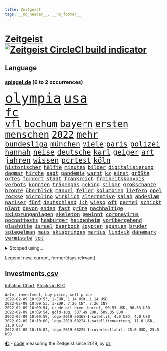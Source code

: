 ```yaml
---
title: Zeitgeist
tags: __no_header__, __no_footer__
---
```


# [Zeitgeist](https://oliz.io/zeitgeist/) [![Zeitgeist CircleCI build indicator](https://circleci.com/gh/ooz/zeitgeist.svg?style=shield)](https://circleci.com/gh/ooz/zeitgeist)

## Language

<h3><a href="https://www.spiegel.de" target="_blank">spiegel.de</a> (6 to 2 occurrences)</h3>
<p style="font-family:monospace">
<span style="font-size:32pt"><a href="news_links.html#olympia" class="current">olympia</a></span>
<span style="font-size:32pt"><a href="news_links.html#usa" class="current">usa</a></span>
<br>
<span style="font-size:27pt"><a href="news_links.html#fc" class="current">fc</a></span>
<br>
<span style="font-size:22pt"><a href="news_links.html#vfl" class="current">vfl</a></span>
<span style="font-size:22pt"><a href="news_links.html#bochum" class="current">bochum</a></span>
<span style="font-size:22pt"><a href="news_links.html#bayern" class="current">bayern</a></span>
<span style="font-size:22pt"><a href="news_links.html#ersten" class="current">ersten</a></span>
<span style="font-size:22pt"><a href="news_links.html#menschen" class="current">menschen</a></span>
<span style="font-size:22pt"><a href="news_links.html#2022" class="current">2022</a></span>
<span style="font-size:22pt"><a href="news_links.html#mehr" class="current">mehr</a></span>
<br>
<span style="font-size:17pt"><a href="news_links.html#bundesliga" class="current">bundesliga</a></span>
<span style="font-size:17pt"><a href="news_links.html#münchen" class="current">münchen</a></span>
<span style="font-size:17pt"><a href="news_links.html#viele" class="current">viele</a></span>
<span style="font-size:17pt"><a href="news_links.html#paris" class="current">paris</a></span>
<span style="font-size:17pt"><a href="news_links.html#polizei" class="current">polizei</a></span>
<span style="font-size:17pt"><a href="news_links.html#hannah" class="current">hannah</a></span>
<span style="font-size:17pt"><a href="news_links.html#neise" class="new">neise</a></span>
<span style="font-size:17pt"><a href="news_links.html#deutsche" class="current">deutsche</a></span>
<span style="font-size:17pt"><a href="news_links.html#karl" class="current">karl</a></span>
<span style="font-size:17pt"><a href="news_links.html#geiger" class="current">geiger</a></span>
<span style="font-size:17pt"><a href="news_links.html#art" class="current">art</a></span>
<span style="font-size:17pt"><a href="news_links.html#jahren" class="current">jahren</a></span>
<span style="font-size:17pt"><a href="news_links.html#wissen" class="current">wissen</a></span>
<span style="font-size:17pt"><a href="news_links.html#pcrtest" class="current">pcrtest</a></span>
<span style="font-size:17pt"><a href="news_links.html#köln" class="current">köln</a></span>
<br>
<span style="font-size:12pt"><a href="news_links.html#historischer" class="current">historischer</a></span>
<span style="font-size:12pt"><a href="news_links.html#hälfte" class="current">hälfte</a></span>
<span style="font-size:12pt"><a href="news_links.html#minuten" class="current">minuten</a></span>
<span style="font-size:12pt"><a href="news_links.html#bilder" class="current">bilder</a></span>
<span style="font-size:12pt"><a href="news_links.html#digitalisierung" class="current">digitalisierung</a></span>
<span style="font-size:12pt"><a href="news_links.html#dagmar" class="new">dagmar</a></span>
<span style="font-size:12pt"><a href="news_links.html#hirche" class="new">hirche</a></span>
<span style="font-size:12pt"><a href="news_links.html#sagt" class="current">sagt</a></span>
<span style="font-size:12pt"><a href="news_links.html#pandemie" class="current">pandemie</a></span>
<span style="font-size:12pt"><a href="news_links.html#warnt" class="current">warnt</a></span>
<span style="font-size:12pt"><a href="news_links.html#kz" class="current">kz</a></span>
<span style="font-size:12pt"><a href="news_links.html#einst" class="current">einst</a></span>
<span style="font-size:12pt"><a href="news_links.html#größte" class="current">größte</a></span>
<span style="font-size:12pt"><a href="news_links.html#ortes" class="new">ortes</a></span>
<span style="font-size:12pt"><a href="news_links.html#fordert" class="current">fordert</a></span>
<span style="font-size:12pt"><a href="news_links.html#stadt" class="current">stadt</a></span>
<span style="font-size:12pt"><a href="news_links.html#frankreich" class="current">frankreich</a></span>
<span style="font-size:12pt"><a href="news_links.html#freiheitskonvois" class="new">freiheitskonvois</a></span>
<span style="font-size:12pt"><a href="news_links.html#verbots" class="current">verbots</a></span>
<span style="font-size:12pt"><a href="news_links.html#konnten" class="current">konnten</a></span>
<span style="font-size:12pt"><a href="news_links.html#tränengas" class="current">tränengas</a></span>
<span style="font-size:12pt"><a href="news_links.html#peking" class="current">peking</a></span>
<span style="font-size:12pt"><a href="news_links.html#silber" class="new">silber</a></span>
<span style="font-size:12pt"><a href="news_links.html#großschanze" class="new">großschanze</a></span>
<span style="font-size:12pt"><a href="news_links.html#bronze" class="current">bronze</a></span>
<span style="font-size:12pt"><a href="news_links.html#überblick" class="current">überblick</a></span>
<span style="font-size:12pt"><a href="news_links.html#manuel" class="current">manuel</a></span>
<span style="font-size:12pt"><a href="news_links.html#feller" class="new">feller</a></span>
<span style="font-size:12pt"><a href="news_links.html#kolumbien" class="current">kolumbien</a></span>
<span style="font-size:12pt"><a href="news_links.html#liefern" class="current">liefern</a></span>
<span style="font-size:12pt"><a href="news_links.html#opel" class="current">opel</a></span>
<span style="font-size:12pt"><a href="news_links.html#rockse" class="new">rockse</a></span>
<span style="font-size:12pt"><a href="news_links.html#microlino" class="new">microlino</a></span>
<span style="font-size:12pt"><a href="news_links.html#wirklich" class="current">wirklich</a></span>
<span style="font-size:12pt"><a href="news_links.html#alternative" class="current">alternative</a></span>
<span style="font-size:12pt"><a href="news_links.html#salah" class="current">salah</a></span>
<span style="font-size:12pt"><a href="news_links.html#abdeslam" class="new">abdeslam</a></span>
<span style="font-size:12pt"><a href="news_links.html#pariser" class="current">pariser</a></span>
<span style="font-size:12pt"><a href="news_links.html#fünf" class="current">fünf</a></span>
<span style="font-size:12pt"><a href="news_links.html#deutschland" class="current">deutschland</a></span>
<span style="font-size:12pt"><a href="news_links.html#ich" class="current">ich</a></span>
<span style="font-size:12pt"><a href="news_links.html#wieso" class="current">wieso</a></span>
<span style="font-size:12pt"><a href="news_links.html#oft" class="current">oft</a></span>
<span style="font-size:12pt"><a href="news_links.html#partei" class="current">partei</a></span>
<span style="font-size:12pt"><a href="news_links.html#schickt" class="current">schickt</a></span>
<span style="font-size:12pt"><a href="news_links.html#plant" class="current">plant</a></span>
<span style="font-size:12pt"><a href="news_links.html#davon" class="current">davon</a></span>
<span style="font-size:12pt"><a href="news_links.html#enden" class="current">enden</a></span>
<span style="font-size:12pt"><a href="news_links.html#fast" class="current">fast</a></span>
<span style="font-size:12pt"><a href="news_links.html#grüne" class="current">grüne</a></span>
<span style="font-size:12pt"><a href="news_links.html#nachhaltige" class="current">nachhaltige</a></span>
<span style="font-size:12pt"><a href="news_links.html#skisprunganlagen" class="new">skisprunganlagen</a></span>
<span style="font-size:12pt"><a href="news_links.html#skeleton" class="current">skeleton</a></span>
<span style="font-size:12pt"><a href="news_links.html#gewinnt" class="current">gewinnt</a></span>
<span style="font-size:12pt"><a href="news_links.html#coronavirus" class="current">coronavirus</a></span>
<span style="font-size:12pt"><a href="news_links.html#pocnattests" class="new">pocnattests</a></span>
<span style="font-size:12pt"><a href="news_links.html#hamburger" class="current">hamburger</a></span>
<span style="font-size:12pt"><a href="news_links.html#heidenheim" class="new">heidenheim</a></span>
<span style="font-size:12pt"><a href="news_links.html#vorübergehend" class="current">vorübergehend</a></span>
<span style="font-size:12pt"><a href="news_links.html#glashütte" class="new">glashütte</a></span>
<span style="font-size:12pt"><a href="news_links.html#israel" class="current">israel</a></span>
<span style="font-size:12pt"><a href="news_links.html#baerbock" class="current">baerbock</a></span>
<span style="font-size:12pt"><a href="news_links.html#ägypten" class="current">ägypten</a></span>
<span style="font-size:12pt"><a href="news_links.html#spanien" class="current">spanien</a></span>
<span style="font-size:12pt"><a href="news_links.html#bruder" class="current">bruder</a></span>
<span style="font-size:12pt"><a href="news_links.html#spiegelman" class="new">spiegelman</a></span>
<span style="font-size:12pt"><a href="news_links.html#maus" class="new">maus</a></span>
<span style="font-size:12pt"><a href="news_links.html#skispringen" class="current">skispringen</a></span>
<span style="font-size:12pt"><a href="news_links.html#marius" class="current">marius</a></span>
<span style="font-size:12pt"><a href="news_links.html#lindvik" class="new">lindvik</a></span>
<span style="font-size:12pt"><a href="news_links.html#dänemark" class="current">dänemark</a></span>
<span style="font-size:12pt"><a href="news_links.html#vermisste" class="current">vermisste</a></span>
<span style="font-size:12pt"><a href="news_links.html#tot" class="current">tot</a></span>
</p>
<details>
<summary>Stopped using...</summary>
<p class="former" style="font-size:12pt">
franziska(479) wütet(479) empfehlungen(478) hervor(478) september(478) verbindungen(478) bars(477) coronaimpfstoff(477) gestohlen(477) hinaus(477) lustig(477) machtkampf(477) magdeburg(477) private(477) summe(477) verstößen(477) williams(477) wirecard(477) bewaffnete(476) bundeswehr(476) coronawelle(476) erteilt(476) libanon(476) material(476) mächtige(476) scheinen(476) schrieb(476) 2016(475) beschreibt(475) eustaaten(475) evakuiert(475) fort(475) gefährden(475) hubschrauber(475) identifiziert(475) innenminister(475) lautet(475) locker(475) namens(475) passagiere(475) passanten(475) rassistisch(475) schwarze(475) sicherheitskräfte(475) strand(475) dinge(474) million(474) nahverkehr(474) pakistan(474) schatten(474) sechsten(474) telekom(474) bar(473) becker(473) bundespolizei(473) diskussion(473) entdeckte(473) lebenslanger(473) leere(473) main(473) wales(473) ärzten(473) österreichische(473) abenteuer(472) emma(472) gesundheitlichen(472) kritiker(472) privaten(472) recherchen(472) reiche(472) schlimmer(472) seltenen(472) terroristen(472) umwelt(472) antarktis(471) b(471) badenwürttembergs(471) bedarf(471) besitzer(471) einzelne(471) gutes(471) höheren(471) liege(471) paare(471) rutschen(471) usschauspieler(471) versteckt(471) bestimmt(470) bmw(470) bremer(470) elektroauto(470) froh(470) medizin(470) mordfall(470) stefan(470) streiks(470) zahlt(470) anscheinend(469) bildungsministerin(469) branchen(469) dominiert(469) kieler(469) reformen(469) rettungskräfte(469) riss(469) saarland(469) teheran(469) umweltministerin(469) beschluss(468) dach(468) ehre(468) erscheinen(468) erschweren(468) greta(468) herzogin(468) kolumne(468) mangelt(468) nicola(468) optimistisch(468) schaltet(468) thunberg(468) belasten(467) beweisen(467) flüchtlingen(467) gewinner(467) kryptowährung(467) negativ(467) spdpolitikerin(467) verdächtigt(467) benzin(466) beteiligten(466) format(466) kanzleramt(466) konflikte(466) messer(466) quote(466) unterschiedlich(466) wähler(466) amerika(465) anschläge(465) bull(465) dramatische(465) moderator(465) niederlagen(465) red(465) spekuliert(465) zwillinge(465) angesteckt(464) behandeln(464) bgh(464) csuchef(464) endgültig(464) hotels(464) r(464) rand(464) schlimmste(464) verbreitung(464) beginnen(463) debatten(463) distanziert(463) durften(463) ehepaar(463) klimaschützer(463) forderte(462) hände(462) privat(462) aufnahme(461) dänischen(461) gemein(461) halb(461) kehrte(461) kindesmissbrauch(461) standen(461) umsatz(461) aufbauen(460) drastische(460) etliche(460) freude(459) größeren(459) qualifikation(459) yorks(459) zerstören(459) angeklagten(458) begriff(458) reagierten(458) taiwan(458) volle(458) garten(457) ministerpräsidentin(457) perfekte(457) überleben(457) coronaschutz(456) ehe(456) einsetzen(456) gesamten(456) verfehlt(456) bundesgerichtshof(455) eklat(455) kinos(455) leichtathletik(455) tiefen(455) zahlte(455) überschwemmungen(455) eingreifen(454) genehmigung(454) rechtzeitig(454) aufstellen(453) gedanken(452) golden(452) kate(452) konsum(452) letztes(452) tennisprofi(452) 28(451) beschlagnahmt(451) erschienen(451) fernsehen(451) registrieren(451) erdbeben(450) monats(450) rose(450) milliardenhöhe(449) mancher(448) präsenzunterricht(448) rasen(448) wrack(448) general(447) kokain(447) parallelen(447) pfund(447) kontaktbeschränkungen(446) nachts(446) fehlten(445) bundeswehrsoldaten(444) wirksamkeit(444) konferenz(442) minderjährigen(442) empfehlung(441) fußballem(441) terrorismus(441) schützt(440) vermeintlich(440) vertagt(440) überfahren(439) geborgen(437) läden(437) rutschte(437) dramatischen(436) kapitel(435) kongress(435) pilot(435) afghanische(434) erforscht(434) erhöhung(433) lebensgefährlich(431) schmerz(431) versorgung(431) schritten(427) normalerweise(426) athletinnen(425) gesundheitliche(425) günther(425) tuchel(425) karlsruhe(423) anderswo(422) held(422) existenz(421) kenia(421) missbrauchskomplex(421) eingeräumt(420) ferien(419) service(419) tragischen(419) drohne(417) gebieten(416) sicherheitsvorkehrungen(416) farbe(415) härtere(415) impfzentrum(414) renommierten(412) übergriffen(412) gala(409) lieferengpässe(409) mängel(406) fotografieren(405) helmut(405) ärgern(405) solches(401) gelangt(399) abhilfe(398) interviews(398) sachen(397) befunden(395) 150000(393) behindert(393) ehrt(393) seniorin(386) einsatzkräften(381) mangelnde(379) trocken(378) schwangerschaftsabbrüche(374) stationiert(374) technische(366) cent(364) luxemburg(359) ostdeutsche(356) extremwetter(350) stromnetz(346) taucher(346) zusammenbruch(338) benannt(337) beunruhigt(336) neuanfang(332) unverständnis(322) freizugeben(316) krimi(316) kündigungen(314) stadien(314) einstecken(312) elfjährigen(311) rum(311) ärmsten(309) immunisiert(308) angefeindet(305) gregor(305) beerben(301) dementieren(301) besetzen(295) übrig(292) zypern(291) entmachtete(285) scharfen(284) wüste(282) werte(280) sat1(278) fasst(275) willkommen(272) zufriedener(270) todesfall(264) millionensumme(261) lobbyisten(258) beispiellose(256) vorreiter(248) 25jährige(247) rebellen(247) zurückzukehren(246) birgt(245) fußballklub(241) 38(240) gezählt(240) meilenstein(240) vorgang(239) eingeholt(237) ängste(236) autofahrern(235) eingestürzt(235) fossile(234) ständigen(233) ungeimpft(232) gesprungen(231) müll(230) impfquote(229) banden(227) todesdrohungen(227) fehle(226) bitteren(225) fünfjähriger(224) hit(224) knochen(224) spitzen(224) sechzigerjahre(221) deltavariante(220) hakt(220) welterfolg(220) vodafone(217) ifoumfrage(216) stundenlang(216) biss(215) regenfälle(214) jemals(213) rechtswidrig(213) asylanträge(212) differenzen(212) truppe(212) beteuert(211) brannte(210) terroranschlag(210) ausschnitte(208) lloyd(208) strikt(208) hollywoodstar(207) journal(205) aufgeflogen(203) seenot(203) 160(202) europol(202) britisches(200) sprunghaft(199) furcht(198) aufbau(197) fazit(197) eröffnen(195) legten(195) glückliche(194) leroy(194) sané(194) venedig(193) stilkritik(192) wehen(192) roter(191) sperrung(191) 2007(189) spende(188) vollständige(188) werkstatt(187) lukaku(186) romelu(186) bedankt(185) präsentierte(185) andorra(183) nähert(183) leser(182) aushalten(181) geklettert(181) wanderer(181) aufruhr(180) crown(180) flutkatastrophe(180) lieferengpässen(180) ermordung(179) flut(178) funktionär(178) nbastar(178) buchen(177) polnischen(177) zehnte(177) 14jähriger(174) berufe(174) hochwasser(174) debattieren(173) kohl(173) konzerns(173) 210(172) angegangen(172) weidmann(172) henry(169) härteres(168) supermärkte(168) pferde(167) mainzer(166) marsalek(166) rückkehrer(166) strafmaß(166) dämpfen(165) ministerpräsidentenkonferenz(164) magischen(163) pandazwillinge(163) sechste(163) cduchefs(162) entthront(162) erkunden(162) jahrzehnt(162) schwach(162) analysten(161) binden(161) 1999(160) atomwaffen(160) impfstatus(160) nachträglich(160) nazizeit(160) zeichnen(160) zivile(159) fünfkampf(158) nbaprofi(158) schleu(158) 'ndrangheta(157) gültig(157) wiedereröffnet(157) bedrohen(156) achtzigerjahren(155) drauf(155) gegensteuern(155) unglücks(155) verkehrsministerium(155) gedränge(154) rast(154) 400000(153) abflug(153) befürchtete(153) asteroid(152) häfen(152) überschreiten(152) uniform(151) zwielicht(151) aufkommen(150) löscht(150) roland(149) tankstellen(149) 05(148) ankommen(148) demonstrierende(148) büchern(147) gebrannt(147) grünenfraktionschefin(147) krankenwagen(144) inneren(143) mobbing(143) neuesten(142) prallte(142) verletzten(142) rolling(140) stones(140) trauerbegleiterin(140) erbeuteten(139) gadgets(139) harris(139) kamala(139) seelische(139) spektakulärer(139) lutz(137) verordnung(137) besessen(136) reisten(136) staatsanwalt(136) bedanken(135) linkenpolitikerin(135) music(135) positionieren(135) verschwörungstheoretiker(135) fühlten(134) teamkollege(134) kalten(133) regale(133) teilzunehmen(133) wachsende(133) starstürmer(132) usstadt(132) vizepräsident(132) weihnachtsgeschäft(132) wright(131) anschlags(130) ausgeschöpft(130) vorgeladen(130) operationen(129) sportstars(129) abnehmen(128) covidpatienten(128) manuela(128) basis(127) charly(127) beeinträchtigen(126) boss(126) diplomatischen(126) gysi(126) statistische(126) boosterimpfungen(125) holmes(125) mittelfristig(125) satt(125) authentisch(124) breuer(124) geständnis(124) lka(124) nackt(124) unterziehen(124) virginia(124) absicht(123) arktis(123) freiem(122) kapazitäten(122) gangster(121) ausgetauscht(120) floyd(120) schwedens(120) bedrängnis(119) bildungssystem(119) hübner(119) kommissionschefin(119) filtern(118) gestiegener(118) langsamer(118) bekräftigt(117) brooklyn(117) direktor(117) durchgreifen(117) millionencoup(117) rechtsradikale(117) schwesig(117) überreicht(116) grafiken(114) millionenhöhe(114) prosieben(114) ableger(113) drohnenangriff(113) euländern(113) reh(113) evergrande(112) feministin(112) aussichten(110) nrwregierungschef(110) 16jähriger(109) 53jährigen(109) außergewöhnlichen(109) beratungen(109) erdgas(108) lava(108) verirrt(108) ausbauen(107) mailänder(107) pence(106) türsteher(106) korruptionsverdacht(105) deutschlandweit(104) klischees(104) mützenich(104) wohnraum(104) 135(103) schweinfurt(103) erasmus(102) stattgefunden(102) fügen(101) vermutete(101) erwerb(100) grundlegende(100) halbes(100) sara(100) traurigkeit(100) atp(99) isoliert(99) fernseher(98) irving(98) komplette(98) kyrie(98) lissabon(98) neonazi(98) plastikmüll(97) wirtschafts(97) einander(96) 1970(95) andrang(95) hyperschallrakete(94) milan(94) neugeborenes(94) rekonstruiert(93) 66(92) einzelhändler(92) namibia(91) artensterben(90) blamiert(90) gewinnerinnen(90) langfristige(90) michaela(90) 35jährige(89) asteroiden(89) kultusministerinnen(89) maryland(89) staates(89) stereotype(89) unbekannter(88) 41(87) chefposten(87) erfanden(87) exuspräsident(87) gehege(87) gesamtsieg(87) komplizierter(87) kämen(87) registrierten(87) terrorakt(87) ware(87) zoos(87) chronisch(86) kardashian(86) patientin(86) special(86) tagung(86) verblüffend(86) weitgehende(86) konzerten(85) kulturen(85) mathematik(85) nets(85) schuhmacher(85) wilder(85) bundesligapartie(84) dieselpreis(84) klimaschutzziele(84) qanon(84) rausschmiss(84) verhandler(84) bescherte(83) bundesbankpräsident(83) diente(83) legendäre(83) todeszahlen(83) zugeständnisse(83) akzeptanz(82) anschauen(82) masked(82) methode(82) verwundert(82) coronaexperten(81) kroatischen(81) reporterin(81) eintraf(80) fe(80) landminen(80) lockt(80) preisverleihung(80) unterhändler(80) versuche(80) atomenergie(79) ausgewählten(79) extremismus(79) löchern(79) niedrige(79) playstation(79) sonys(79) spaghetti(79) zentral(79) andernorts(78) cdupolitikerin(78) cruz(78) prien(78) reichten(78) rührung(78) soziologe(78) tödliches(78) altersgruppen(77) direktmandate(77) produzenten(77) revolutionären(77) wärme(77) bestehende(76) festspiele(76) organ(76) präzise(76) satiriker(76) usrapper(76) überquerte(76) eumitgliedstaaten(75) kuss(75) oklahoma(75) vorbereitungen(75) 71jährigen(74) aufdeckte(74) backen(74) cavallo(74) defekt(74) geringverdiener(74) hirsch(74) josh(74) komplikationen(74) nhl(74) spiegelredaktion(74) zusicherung(74) chicago(73) lira(73) tobias(73) traditionell(73) 41jähriger(72) empfohlen(72) motors(72) nutzung(72) pöbeleien(72) rookie(72) ryanair(72) ungestört(72) wirtschaftsmetropole(72) eröffnete(71) iserlohn(71) simple(71) übungen(71) annullierung(70) austin(70) eusonderbeauftragte(70) forschungsinstitut(70) hochformat(70) korrekt(70) paparazzi(70) schier(70) wille(70) cduvorstand(69) diw(69) milliardenskandal(69) turbulenten(69) 1931(68) cottbus(68) geschaut(68) globaler(68) weihnachtsfeier(68) ärzteverband(68) dunkeln(67) netflixserie(67) zwölfjährige(67) klimazielen(66) mülltonnen(66) pfeift(66) 27jähriger(65) dient(65) galápagosinseln(65) stereotyp(65) sympathisanten(65) musikfestival(64) ndr(64) paraguay(64) robben(64) songtexte(64) ernannte(63) etlicher(63) gewaltsamen(63) ketten(63) moderiert(63) verschlechternden(63) ac(62) belastungsgrenze(62) innenstädten(62) kasernen(62) marburger(62) marode(62) ratspräsident(62) schmerzensgeld(62) schärfere(62) treibstoffpreise(62) vatikan(62) bundesministerien(61) rezepten(61) cessna(60) offenes(60) weihnachtsfeiern(60) 1968(59) felswand(59) geldregen(59) saarländischen(59) stellvertreterin(59) technischer(59) aufstellte(58) dartswm(58) geister(58) nächstem(58) scheiden(58) auszuhalten(57) ganzes(57) museen(57) windeln(57) 2gplusregel(56) arbeitswelt(56) auseinandersetzungen(56) bewirken(56) generalstaatsanwaltschaft(56) globe(56) kollidierte(56) sap(56) touristinnen(56) veganen(56) 18000(55) blumen(55) nagel(55) rauschgift(55) schifffahrt(55) usautomarkt(55) vilnius(55) hochwassers(54) kurzarbeitergeld(54) truppenbewegungen(54) zustande(54) bunten(53) impfskepsis(53) klimaschutzpaket(53) rückhalt(53) südafrikas(53) verunglückten(53) ausfuhr(52) fesseln(52) künstliches(52) piloten(52) abläufe(51) beschlüsse(51) energiekonzern(51) größtes(51) kanal(51) venus(51) coronarunde(50) taucht(50) vietnamesischer(50) watson(50) wirte(50) entspannten(49) fliegenden(49) impfkritischen(49) rollsroyce(49) schikaniert(49) weihnachtsferien(49) bearbeiten(48) elmar(48) finanzschwachen(48) juraprofessor(48) kalb(48) magnus(48) pfosten(48) winterurlaub(48) aserbaidschan(47) bergkarabach(47) mutante(47) nbc(47) allgemeinmediziner(46) ausgebaut(46) geboostert(46) magen(46) plattencover(46) rydzek(46) kopfhörer(45) redakteurinnen(45) vorsorglich(45) basketballsuperstar(44) blinding(44) brennt(44) cdugeneralsekretär(44) einstufen(44) exwerdertrainer(44) hakenkreuzfahne(44) lights(44) modernisieren(44) polizeiruffolge(44) side(44) story(44) triage(44) weeknd(44) besorgniserregende(43) geheimdienst(43) geteilt(43) koordinieren(43) tatwaffe(43) bundesbildungsministerin(42) fehlgeburt(42) ligapartie(42) mercedesbenz(42) nordische(42) olympianorm(42) brantner(41) energieversorgung(41) hose(41) kapitalismus(41) unveröffentlichte(41) überrannt(41) chefredaktion(40) englisches(40) zwölfjährigen(40) düsteres(39) leichtes(39) mitarbeitenden(39) profitierten(39) fluglinien(38) glamour(38) glyphosat(38) hassobjekt(38) kipping(38) sozialsenatorin(38) todestag(38) träumer(38) verletzung(38) wanken(38) büroräume(37) erfrieren(37) frühe(37) kuriosen(37) pandemiebedingter(37) schwan(37) beherzter(36) gemütlich(36) gereicht(36) schotten(36) umgestaltet(36) umweltfreundlich(36) unterirdischen(36) vietnamesische(36) amtsgeschäfte(35) gottesdienst(35) jauch(35) mecklenburgvorpommerns(35) versuchtem(35) brown(34) entbunden(34) gerard(34) haßelmann(34) lamb(34) parlamentarische(34) xinjiang(34) impfskeptikern(33) inventur(33) uniklinikum(33) verschleppung(33) zurückdrängen(33) alpenländer(32) fördern(32) haften(32) problemlos(32) schwierigsten(32) unendlichen(32) unterwandert(32) winterurlauber(32) begünstigen(31) bewacht(31) heterosexuelle(31) inspiriert(31) meisterschaft(31) mitfahrer(31) schnellt(31) schulleiter(31) zweifler(31) bosse(30) deeskalation(30) prüfer(30) reichsbürger(30) untererfassung(30) verwaltungsgebäude(30) wiederhergestellt(30) boy(29) flügel(29) machtdemonstration(29) privileg(29) rosafarbenen(29) rückwirkende(29) singlecharts(29) unerlaubt(29) weihnachtszeit(29) globes(28) hallendach(28) heikel(28) hochhauses(28) mpk(28) obdachlos(28) widerrufen(28) antrittsrede(27) autobahngesellschaft(27) ersatzbank(27) riad(27) verlorenes(27) wackelt(27) balkan(26) baumann(26) bundestagsfraktionen(26) busse(26) lunge(26) quälen(26) schied(26) usdemokratie(26) 68(25) 71(25) energieversorger(25) spitzenbeamte(25) coronademos(24) eröffnungsbilanz(24) merken(24) mosel(24) muskeln(24) sanitäter(24) schikanen(24) schönes(24) herzlich(23) parteizentrale(23) steuererklärungen(23) aida(22) anbietern(22) bürgerrechte(22) coronaprotesten(22) energieversorgern(22) hüpfburg(22) moderierte(22) pandemiefolgen(22) riskanten(22) straßenkarneval(22) tvbericht(22) beweis(21) geschlossene(21) konservativer(21) mitfavorit(21) telefónica(21) ansprüche(20) aufschub(20) beherrscht(20) kinderzimmer(20) kreuzfahrt(20) köstlichen(20) abgewälzt(19) belastbar(19) kräftiges(19) medium(19) vierschanzentournee(19) abwasser(18) blechschaden(18) instrument(18) normalen(18) schimpfen(18) umweltfreundliche(18) weihnachtspause(18) fastfoodkette(17) linienbus(17) oberender(17) prozesses(17) rekordmenge(17) socken(17) blicke(16) gelder(16) geplatzt(16) gerichtlichen(16) leonardo(16) nachwuchsspieler(16) serienstar(16) toll(16) xi'an(16) zusammengefasst(16) affleck(15) allzu(15) geburten(15) geputscht(15) jacke(15) kaczyński(15) pischef(15) podcasts(15) elite(14) humanitären(14) keanu(14) kryptogeld(14) liebte(14) tierische(14) verkehrsbehinderungen(14) abgelaufenen(13) alpenland(13) dicaprio(13) elisabeth(13) farben(13) kreuzfahrten(13) sowjetstaaten(13) tannenbaum(13) absicherung(12) amy(12) auszeichnet(12) bahnradweltmeisterin(12) einspringen(12) lanka(12) pieters(12) sri(12) teuersten(12) zerfallen(12) angeschossen(11) gewünscht(11) ladung(11) tiananmenmassakers(11) vorsätze(11) waffenstillstand(11)
</p>
</details>
<p>Legend: <span class="new">new</span>, <span class="current">current</span>, <span class="former">former(days relevant)</span></p>

## Investments[.csv](investments.csv)

[Inflation Chart](https://inflationchart.com),
[Stocks in BTC](https://stonksinbtc.xyz/)

```
date, investment, buy price, sell price
2022-02-09 10:09:53, 1-EUR, 1.14 USD, 1.14 USD
2022-02-09 10:09:53, 1-EUR, 7.26 CNY, 7.26 CNY
2022-02-09 10:09:54, crude-oil-brent-barrel, 90.53 USD, 90.53 USD
2022-02-09 10:09:54, gold-10g, 537.49 EUR, 509.35 EUR
2022-02-09 10:09:59, lego-2019-30365-1-satellit, 4.0 USD, 4.0 USD
2022-02-09 10:10:00, lego-2019-60224-1-satellitenwartung, 11.0 USD, 11.0 USD
2022-02-09 10:10:02, lego-2019-60225-1-rovertestfahrt, 25.0 USD, 25.0 USD
```

<footer>
<a href="javascript:toggleTheme()" class="nav">🌓</a>
- <a href="https://github.com/ooz/zeitgeist">code</a> measuring the Zeitgeist since 2019, by <a href="https://oliz.io">oz</a>
</footer>
